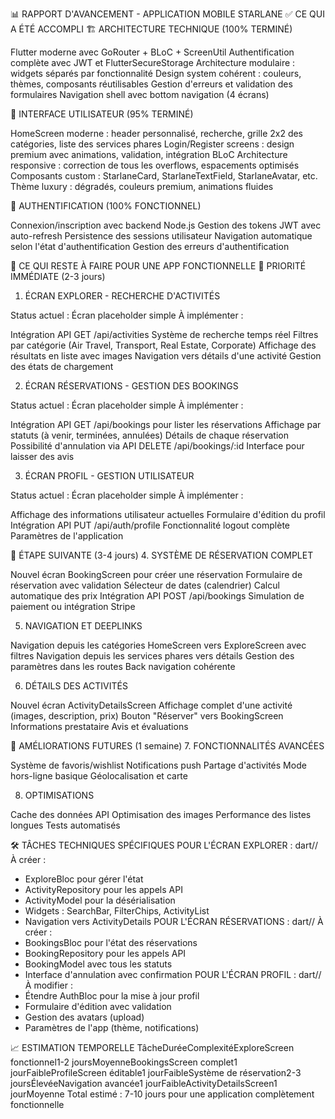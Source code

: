 📊 RAPPORT D'AVANCEMENT - APPLICATION MOBILE STARLANE
✅ CE QUI A ÉTÉ ACCOMPLI
🏗️ ARCHITECTURE TECHNIQUE (100% TERMINÉ)

Flutter moderne avec GoRouter + BLoC + ScreenUtil
Authentification complète avec JWT et FlutterSecureStorage
Architecture modulaire : widgets séparés par fonctionnalité
Design system cohérent : couleurs, thèmes, composants réutilisables
Gestion d'erreurs et validation des formulaires
Navigation shell avec bottom navigation (4 écrans)

🎨 INTERFACE UTILISATEUR (95% TERMINÉ)

HomeScreen moderne : header personnalisé, recherche, grille 2x2 des catégories, liste des services phares
Login/Register screens : design premium avec animations, validation, intégration BLoC
Architecture responsive : correction de tous les overflows, espacements optimisés
Composants custom : StarlaneCard, StarlaneTextField, StarlaneAvatar, etc.
Thème luxury : dégradés, couleurs premium, animations fluides

🔐 AUTHENTIFICATION (100% FONCTIONNEL)

Connexion/inscription avec backend Node.js
Gestion des tokens JWT avec auto-refresh
Persistence des sessions utilisateur
Navigation automatique selon l'état d'authentification
Gestion des erreurs d'authentification

🔄 CE QUI RESTE À FAIRE POUR UNE APP FONCTIONNELLE
📅 PRIORITÉ IMMÉDIATE (2-3 jours)

1. ÉCRAN EXPLORER - RECHERCHE D'ACTIVITÉS

Status actuel : Écran placeholder simple
À implémenter :

Intégration API GET /api/activities
Système de recherche temps réel
Filtres par catégorie (Air Travel, Transport, Real Estate, Corporate)
Affichage des résultats en liste avec images
Navigation vers détails d'une activité
Gestion des états de chargement

2. ÉCRAN RÉSERVATIONS - GESTION DES BOOKINGS

Status actuel : Écran placeholder simple
À implémenter :

Intégration API GET /api/bookings pour lister les réservations
Affichage par statuts (à venir, terminées, annulées)
Détails de chaque réservation
Possibilité d'annulation via API DELETE /api/bookings/:id
Interface pour laisser des avis

3. ÉCRAN PROFIL - GESTION UTILISATEUR

Status actuel : Écran placeholder simple
À implémenter :

Affichage des informations utilisateur actuelles
Formulaire d'édition du profil
Intégration API PUT /api/auth/profile
Fonctionnalité logout complète
Paramètres de l'application

📅 ÉTAPE SUIVANTE (3-4 jours) 4. SYSTÈME DE RÉSERVATION COMPLET

Nouvel écran BookingScreen pour créer une réservation
Formulaire de réservation avec validation
Sélecteur de dates (calendrier)
Calcul automatique des prix
Intégration API POST /api/bookings
Simulation de paiement ou intégration Stripe

5. NAVIGATION ET DEEPLINKS

Navigation depuis les catégories HomeScreen vers ExploreScreen avec filtres
Navigation depuis les services phares vers détails
Gestion des paramètres dans les routes
Back navigation cohérente

6. DÉTAILS DES ACTIVITÉS

Nouvel écran ActivityDetailsScreen
Affichage complet d'une activité (images, description, prix)
Bouton "Réserver" vers BookingScreen
Informations prestataire
Avis et évaluations

📅 AMÉLIORATIONS FUTURES (1 semaine) 7. FONCTIONNALITÉS AVANCÉES

Système de favoris/wishlist
Notifications push
Partage d'activités
Mode hors-ligne basique
Géolocalisation et carte

8. OPTIMISATIONS

Cache des données API
Optimisation des images
Performance des listes longues
Tests automatisés

🛠️ TÂCHES TECHNIQUES SPÉCIFIQUES
POUR L'ÉCRAN EXPLORER :
dart// À créer :

- ExploreBloc pour gérer l'état
- ActivityRepository pour les appels API
- ActivityModel pour la désérialisation
- Widgets : SearchBar, FilterChips, ActivityList
- Navigation vers ActivityDetails
  POUR L'ÉCRAN RÉSERVATIONS :
  dart// À créer :
- BookingsBloc pour l'état des réservations
- BookingRepository pour les appels API
- BookingModel avec tous les statuts
- Interface d'annulation avec confirmation
  POUR L'ÉCRAN PROFIL :
  dart// À modifier :
- Étendre AuthBloc pour la mise à jour profil
- Formulaire d'édition avec validation
- Gestion des avatars (upload)
- Paramètres de l'app (thème, notifications)

📈 ESTIMATION TEMPORELLE
TâcheDuréeComplexitéExploreScreen fonctionnel1-2 joursMoyenneBookingsScreen complet1 jourFaibleProfileScreen éditable1 jourFaibleSystème de réservation2-3 joursÉlevéeNavigation avancée1 jourFaibleActivityDetailsScreen1 jourMoyenne
Total estimé : 7-10 jours pour une application complètement fonctionnelle
